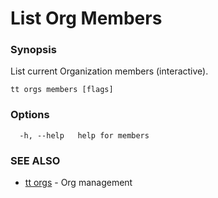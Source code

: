 # List Org Members

### Synopsis

List current Organization members (interactive).

```
tt orgs members [flags]
```

### Options

```
  -h, --help   help for members
```

### SEE ALSO

* [tt orgs](tt_orgs.md)	 - Org management
